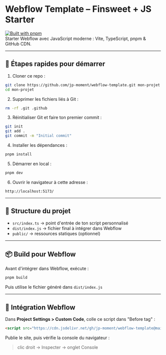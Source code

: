 # Webflow Template – Finsweet + JS Starter

[![Built with pnpm](https://img.shields.io/badge/Built%20with-pnpm-blueviolet?style=flat&logo=pnpm)](https://pnpm.io)  
Starter Webflow avec JavaScript moderne : Vite, TypeScript, pnpm & GitHub CDN.

---

## 🧪 Étapes rapides pour démarrer

1. Cloner ce repo :
```bash
git clone https://github.com/jp-moment/webflow-template.git mon-projet
cd mon-projet
```

2. Supprimer les fichiers liés à Git :
```bash
rm -rf .git .github
```

3. Réinitialiser Git et faire ton premier commit :
```bash
git init
git add .
git commit -m "Initial commit"
```

4. Installer les dépendances :
```bash
pnpm install
```

5. Démarrer en local :
```bash
pnpm dev
```

6. Ouvrir le navigateur à cette adresse :
```
http://localhost:5173/
```

---

## 📁 Structure du projet

- `src/index.ts` → point d'entrée de ton script personnalisé
- `dist/index.js` → fichier final à intégrer dans Webflow
- `public/` → ressources statiques (optionnel)

---

## 📦 Build pour Webflow

Avant d'intégrer dans Webflow, exécute :
```bash
pnpm build
```
Puis utilise le fichier généré dans `dist/index.js`

---

## 📡 Intégration Webflow

Dans **Project Settings > Custom Code**, colle ce script dans "Before </body> tag" :
```html
<script src="https://cdn.jsdelivr.net/gh/jp-moment/webflow-template@main/dist/index.js"></script>
```

Publie le site, puis vérifie la console du navigateur :
> clic droit → Inspecter → onglet Console
